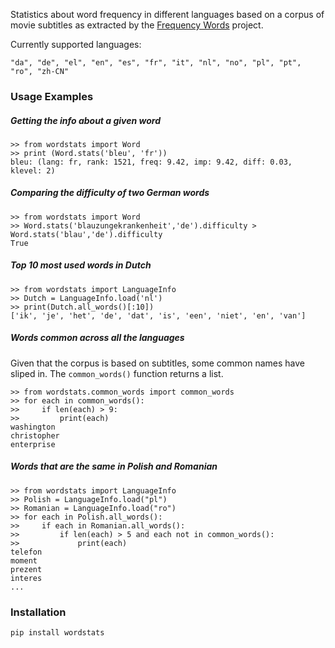 Statistics about word frequency in different languages based on a corpus of 
movie subtitles as extracted by the [Frequency Words](https://github.com/hermitdave/FrequencyWords) project.

Currently supported languages: 

    "da", "de", "el", "en", "es", "fr", "it", "nl", "no", "pl", "pt", "ro", "zh-CN" 


### Usage Examples


##### Getting the info about a given word 

    >> from wordstats import Word
    >> print (Word.stats('bleu', 'fr'))
    bleu: (lang: fr, rank: 1521, freq: 9.42, imp: 9.42, diff: 0.03, klevel: 2)
    

##### Comparing the difficulty of two German words

    >> from wordstats import Word
    >> Word.stats('blauzungekrankenheit','de').difficulty > Word.stats('blau','de').difficulty
    True
    
    
##### Top 10 most used words in Dutch

    >> from wordstats import LanguageInfo
    >> Dutch = LanguageInfo.load('nl')
    >> print(Dutch.all_words()[:10])
    ['ik', 'je', 'het', 'de', 'dat', 'is', 'een', 'niet', 'en', 'van']

##### Words common across all the languages

Given that the corpus is based on subtitles, some common names have sliped in.
The `common_words()` function returns a list.

    >> from wordstats.common_words import common_words
    >> for each in common_words():
    >>     if len(each) > 9:
    >>         print(each)
    washington
    christopher
    enterprise


##### Words that are the same in Polish and Romanian

    >> from wordstats import LanguageInfo
    >> Polish = LanguageInfo.load("pl")
    >> Romanian = LanguageInfo.load("ro")
    >> for each in Polish.all_words():
    >>     if each in Romanian.all_words():
    >>         if len(each) > 5 and each not in common_words():
    >>             print(each)
    telefon
    moment
    prezent
    interes
    ...


### Installation

    pip install wordstats
